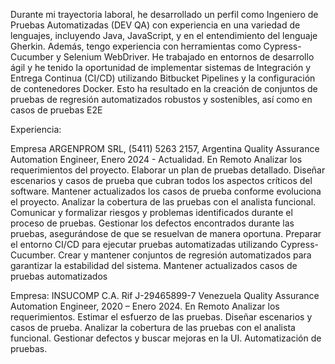Durante mi trayectoria laboral, he desarrollado un perfil como Ingeniero de Pruebas Automatizadas (DEV QA) con experiencia en una variedad de lenguajes, incluyendo Java, JavaScript, y en el entendimiento del lenguaje Gherkin. Además, tengo experiencia con herramientas como Cypress-Cucumber y Selenium WebDriver. He trabajado en entornos de desarrollo ágil y he tenido la oportunidad de implementar sistemas de Integración y Entrega Continua (CI/CD) utilizando Bitbucket Pipelines y la configuración de contenedores Docker. Esto ha resultado en la creación de conjuntos de pruebas de regresión automatizados robustos y sostenibles, así como en casos de pruebas E2E

Experiencia:

Empresa ARGENPROM SRL, (5411) 5263 2157, Argentina
Quality Assurance Automation Engineer, Enero 2024  - Actualidad. En Remoto
Analizar los requerimientos del proyecto. 
Elaborar un plan de pruebas detallado. 
Diseñar escenarios y casos de prueba que cubran todos los aspectos críticos del software. 
Mantener actualizados los casos de prueba conforme evoluciona el proyecto. 
Analizar la cobertura de las pruebas con el analista funcional.
Comunicar y formalizar riesgos y problemas identificados durante el proceso de pruebas. 
Gestionar los defectos encontrados durante las pruebas, asegurándose de que se resuelvan de manera oportuna. 
Preparar el entorno CI/CD para ejecutar pruebas automatizadas utilizando Cypress-Cucumber.
Crear y mantener conjuntos de regresión automatizados para garantizar la estabilidad del sistema. 
Mantener actualizados casos de pruebas automatizados 

Empresa: INSUCOMP C.A. Rif J-29465899-7 Venezuela 
Quality Assurance Automation Engineer, 2020 – Enero 2024. En Remoto
Analizar los requerimientos.
Estimar el esfuerzo de las pruebas.
Diseñar escenarios y casos de prueba.
Analizar la cobertura de las pruebas con el analista funcional.
Gestionar defectos y buscar mejoras en la UI.
Automatización de pruebas.


